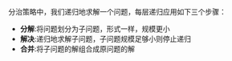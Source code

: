 分治策略中，我们递归地求解一个问题，每层递归应用如下三个步骤：
- **分解**:将问题划分为子问题，形式一样，规模更小
- **解决**:递归地求解子问题，子问题规模足够小则停止递归
- **合并**:将子问题的解组合成原问题的解

